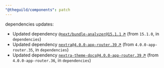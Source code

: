```yaml
---
"@theguild/components": patch
---
```

dependencies updates:
  - Updated dependency [`@next/bundle-analyzer@15.1.1` ↗︎](https://www.npmjs.com/package/@next/bundle-analyzer/v/15.1.1) (from `15.1.0`, in `dependencies`)
  - Updated dependency [`nextra@4.0.0-app-router.39` ↗︎](https://www.npmjs.com/package/nextra/v/4.0.0) (from `4.0.0-app-router.35`, in `dependencies`)
  - Updated dependency [`nextra-theme-docs@4.0.0-app-router.39` ↗︎](https://www.npmjs.com/package/nextra-theme-docs/v/4.0.0) (from `4.0.0-app-router.36`, in `dependencies`)

